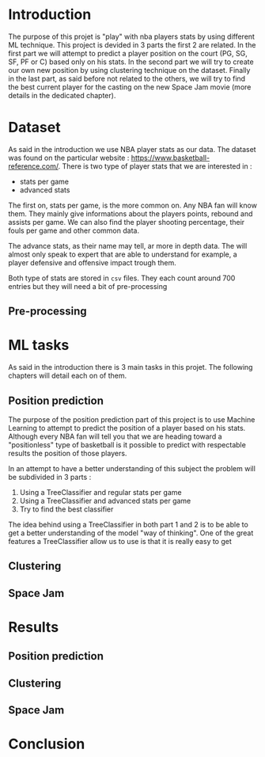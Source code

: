 # Introduction

The purpose of this projet is "play" with nba players stats by using different ML technique. This project is devided in 3 parts the first 2 are related. In the first part we will attempt to predict a player position on the court (PG, SG, SF, PF or C) based only on his stats. In the second part we will try to create our own new position by using clustering technique on the dataset. Finally in the last part, as said before not related to the others, we will try to find the best current player for the casting on the new Space Jam movie (more details in the dedicated chapter). 

# Dataset

As said in the introduction we use NBA player stats as our data. The dataset was found on the particular website : https://www.basketball-reference.com/. There is two type of player stats that we are interested in : 

- stats per game
- advanced stats

The first on, stats per game, is the more common on. Any NBA fan will know them. They mainly give informations about the players points, rebound and assists per game. We can also find the player shooting percentage, their fouls per game and other common data. 

The advance stats, as their name may tell, ar more in depth data. The will almost only speak to expert that are able to understand for example, a player defensive and offensive impact trough them. 

Both type of stats are stored in `csv` files. They each count around 700 entries but they will need a bit of pre-processing 

## Pre-processing




# ML tasks

As said in the introduction there is 3 main tasks in this projet. The following chapters will detail each on of them.  

## Position prediction

The purpose of the position prediction part of this project is to use Machine Learning to attempt to predict the position of a player based on his stats. 
Although every NBA fan will tell you that we are heading toward a "positionless" type of basketball is it possible to predict with respectable results the position of those players. 

In an attempt to have a better understanding of this subject the problem will be subdivided in 3 parts :

1. Using a TreeClassifier and regular stats per game
2. Using a TreeClassifier and advanced stats per game
3. Try to find the best classifier

The idea behind using a TreeClassifier in both part 1 and 2 is to be able to get a better understanding of the model "way of thinking". One of the great features a TreeClassifier allow us to use is that it is really easy to get 


## Clustering


## Space Jam


# Results

## Position prediction

## Clustering

## Space Jam

# Conclusion
